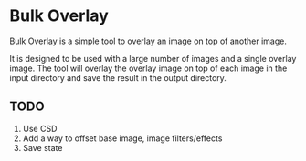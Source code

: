 # Bulk Overlay

Bulk Overlay is a simple tool to overlay an image on top of another image.

It is designed to be used with a large number of images and a single overlay image. The tool will overlay the overlay image on top of each image in the input directory and save the result in the output directory.

## TODO
1. Use CSD
2. Add a way to offset base image, image filters/effects
3. Save state

